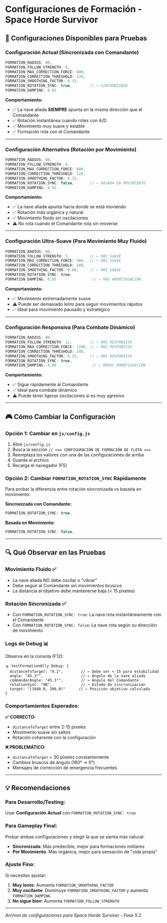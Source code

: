 # Configuraciones de Formación - Space Horde Survivor

## 🔧 Configuraciones Disponibles para Pruebas

### **Configuración Actual (Sincronizada con Comandante)**
```javascript
FORMATION_RADIUS: 80,
FORMATION_FOLLOW_STRENGTH: 8,
FORMATION_MAX_CORRECTION_FORCE: 800,
FORMATION_CORRECTION_THRESHOLD: 120,
FORMATION_SMOOTHING_FACTOR: 0.15,
FORMATION_ROTATION_SYNC: true,        // ← SINCRONIZADA
FORMATION_DAMPING: 0.92
```

**Comportamiento:**
- ✅ La nave aliada **SIEMPRE** apunta en la misma dirección que el Comandante
- ✅ Rotación instantánea cuando rotes con A/D
- ✅ Movimiento muy suave y estable
- ✅ Formación rota con el Comandante

---

### **Configuración Alternativa (Rotación por Movimiento)**
```javascript
FORMATION_RADIUS: 80,
FORMATION_FOLLOW_STRENGTH: 8,
FORMATION_MAX_CORRECTION_FORCE: 800,
FORMATION_CORRECTION_THRESHOLD: 120,
FORMATION_SMOOTHING_FACTOR: 0.15,
FORMATION_ROTATION_SYNC: false,       // ← BASADA EN MOVIMIENTO
FORMATION_DAMPING: 0.92
```

**Comportamiento:**
- ✅ La nave aliada apunta hacia donde se está moviendo
- ✅ Rotación más orgánica y natural
- ✅ Movimiento fluido sin oscilaciones
- ⚠️ No rota cuando el Comandante rota sin moverse

---

### **Configuración Ultra-Suave (Para Movimiento Muy Fluido)**
```javascript
FORMATION_RADIUS: 80,
FORMATION_FOLLOW_STRENGTH: 5,         // ← MÁS SUAVE
FORMATION_MAX_CORRECTION_FORCE: 500,  // ← MÁS SUAVE
FORMATION_CORRECTION_THRESHOLD: 100,
FORMATION_SMOOTHING_FACTOR: 0.08,     // ← MÁS SUAVE
FORMATION_ROTATION_SYNC: true,
FORMATION_DAMPING: 0.95                // ← MÁS AMORTIGUACIÓN
```

**Comportamiento:**
- ✅ Movimiento extremadamente suave
- ⚠️ Puede ser demasiado lento para seguir movimientos rápidos
- ✅ Ideal para movimiento pausado y estratégico

---

### **Configuración Responsiva (Para Combate Dinámico)**
```javascript
FORMATION_RADIUS: 80,
FORMATION_FOLLOW_STRENGTH: 12,        // ← MÁS RESPONSIVO
FORMATION_MAX_CORRECTION_FORCE: 1200, // ← MÁS RESPONSIVO
FORMATION_CORRECTION_THRESHOLD: 140,
FORMATION_SMOOTHING_FACTOR: 0.25,     // ← MÁS RESPONSIVO
FORMATION_ROTATION_SYNC: true,
FORMATION_DAMPING: 0.88                // ← MENOS AMORTIGUACIÓN
```

**Comportamiento:**
- ✅ Sigue rápidamente al Comandante
- ✅ Ideal para combate dinámico
- ⚠️ Puede tener ligeras oscilaciones si es muy agresivo

---

## 🎮 Cómo Cambiar la Configuración

### **Opción 1: Cambiar en `js/config.js`**
1. Abre `js/config.js`
2. Busca la sección `// === CONFIGURACIÓN DE FORMACIÓN DE FLOTA ===`
3. Reemplaza los valores con una de las configuraciones de arriba
4. Guarda el archivo
5. Recarga el navegador (F5)

### **Opción 2: Cambiar `FORMATION_ROTATION_SYNC` Rápidamente**
Para probar la diferencia entre rotación sincronizada vs basada en movimiento:

**Sincronizada con Comandante:**
```javascript
FORMATION_ROTATION_SYNC: true,
```

**Basada en Movimiento:**
```javascript
FORMATION_ROTATION_SYNC: false,
```

---

## 🔍 Qué Observar en las Pruebas

### **Movimiento Fluido ✅**
- La nave aliada NO debe oscilar o "vibrar"
- Debe seguir al Comandante sin movimientos bruscos
- La distancia al objetivo debe mantenerse baja (< 15 píxeles)

### **Rotación Sincronizada ✅**
- Con `FORMATION_ROTATION_SYNC: true`: La nave rota instantáneamente con el Comandante
- Con `FORMATION_ROTATION_SYNC: false`: La nave rota según su dirección de movimiento

### **Logs de Debug 📊**
Observa en la consola (F12):
```
🛸 testFormationAlly Debug: {
  distanceToTarget: "8.2",        // ← Debe ser < 15 para estabilidad
  angle: "45.3°",                 // ← Ángulo de la nave aliada
  commanderAngle: "45.3°",        // ← Ángulo del Comandante
  rotationSync: "ON",             // ← Estado de sincronización
  target: "(1040.0, 280.0)"      // ← Posición objetivo calculada
}
```

### **Comportamientos Esperados:**

**✅ CORRECTO:**
- `distanceToTarget` entre 2-15 píxeles
- Movimiento suave sin saltos
- Rotación coherente con la configuración

**❌ PROBLEMÁTICO:**
- `distanceToTarget` > 30 píxeles constantemente
- Cambios bruscos de ángulo (180° → 0°)
- Mensajes de corrección de emergencia frecuentes

---

## 💡 Recomendaciones

### **Para Desarrollo/Testing:**
Usar **Configuración Actual** con `FORMATION_ROTATION_SYNC: true`

### **Para Gameplay Final:**
Probar ambas configuraciones y elegir la que se sienta más natural:
- **Sincronizada**: Más predecible, mejor para formaciones militares
- **Por Movimiento**: Más orgánica, mejor para sensación de "vida propia"

### **Ajuste Fino:**
Si necesitas ajustar:
1. **Muy lento**: Aumenta `FORMATION_SMOOTHING_FACTOR`
2. **Muy oscilante**: Disminuye `FORMATION_SMOOTHING_FACTOR` y aumenta `FORMATION_DAMPING`
3. **No sigue bien**: Aumenta `FORMATION_FOLLOW_STRENGTH`

---

*Archivo de configuraciones para Space Horde Survivor - Fase 5.2* 